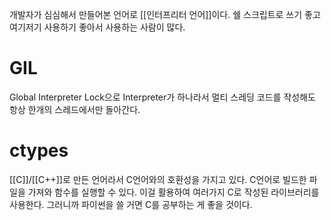 개발자가 심심해서 만들어본 언어로 
[[인터프리터 언어]]이다.
쉘 스크립트로 쓰기 좋고
여기저기 사용하기 좋아서 사용하는 사람이 많다.

# GIL
Global Interpreter Lock으로
Interpreter가 하나라서 멀티 스레딩 코드를 작성해도 항상 한개의 스레드에서만 돌아간다.

# ctypes
[[C]]/[[C++]]로 만든 언어라서 C언어와의 호환성을 가지고 있다.
C언어로 빌드한 파일을 가져와 함수를 실행할 수 있다.
이걸 활용하여 여러가지 C로 작성된 라이브러리를 사용한다.
그러니까 파이썬을 쓸 거면 C를 공부하는 게 좋을 것이다.
